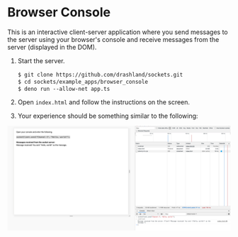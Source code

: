 # Browser Console

This is an interactive client-server application where you send messages to the server using your browser's console and receive messages from the server (displayed in the DOM).

1. Start the server.

    ```
    $ git clone https://github.com/drashland/sockets.git
    $ cd sockets/example_apps/browser_console
    $ deno run --allow-net app.ts
    ```

2. Open `index.html` and follow the instructions on the screen.

3. Your experience should be something similar to the following:

![Screenshot](./screenshot.png)
